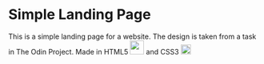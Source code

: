 # Simple Landing Page
This is a simple landing page for a website. The design is taken from a task in The Odin Project. Made in HTML5 <img src="https://upload.wikimedia.org/wikipedia/commons/thumb/6/61/HTML5_logo_and_wordmark.svg/1200px-HTML5_logo_and_wordmark.svg.png" position="absolute" height="28" width="28" > and CSS3 <img src="https://upload.wikimedia.org/wikipedia/commons/thumb/6/62/CSS3_logo.svg/800px-CSS3_logo.svg.png" position="absolute" height="20" width="20" >
